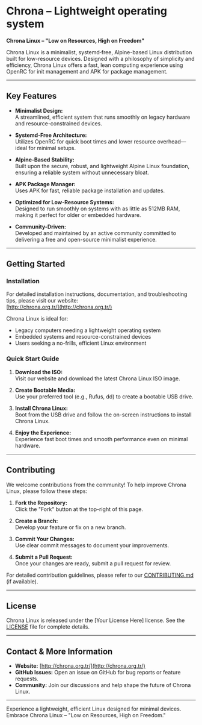 # Chrona – Lightweight operating system

**Chrona Linux – "Low on Resources, High on Freedom"**

Chrona Linux is a minimalist, systemd‑free, Alpine-based Linux distribution built for low-resource devices. Designed with a philosophy of simplicity and efficiency, Chrona Linux offers a fast, lean computing experience using OpenRC for init management and APK for package management.

---

## Key Features

- **Minimalist Design:**  
  A streamlined, efficient system that runs smoothly on legacy hardware and resource-constrained devices.

- **Systemd‑Free Architecture:**  
  Utilizes OpenRC for quick boot times and lower resource overhead—ideal for minimal setups.

- **Alpine-Based Stability:**  
  Built upon the secure, robust, and lightweight Alpine Linux foundation, ensuring a reliable system without unnecessary bloat.

- **APK Package Manager:**  
  Uses APK for fast, reliable package installation and updates.

- **Optimized for Low-Resource Systems:**  
  Designed to run smoothly on systems with as little as 512MB RAM, making it perfect for older or embedded hardware.

- **Community-Driven:**  
  Developed and maintained by an active community committed to delivering a free and open-source minimalist experience.

---

## Getting Started

### Installation

For detailed installation instructions, documentation, and troubleshooting tips, please visit our website:  
[http://chrona.org.tr/](http://chrona.org.tr/)

Chrona Linux is ideal for:
- Legacy computers needing a lightweight operating system
- Embedded systems and resource-constrained devices
- Users seeking a no-frills, efficient Linux environment

### Quick Start Guide

1. **Download the ISO:**  
   Visit our website and download the latest Chrona Linux ISO image.

2. **Create Bootable Media:**  
   Use your preferred tool (e.g., Rufus, dd) to create a bootable USB drive.

3. **Install Chrona Linux:**  
   Boot from the USB drive and follow the on-screen instructions to install Chrona Linux.

4. **Enjoy the Experience:**  
   Experience fast boot times and smooth performance even on minimal hardware.

---

## Contributing

We welcome contributions from the community! To help improve Chrona Linux, please follow these steps:

1. **Fork the Repository:**  
   Click the "Fork" button at the top-right of this page.

2. **Create a Branch:**  
   Develop your feature or fix on a new branch.

3. **Commit Your Changes:**  
   Use clear commit messages to document your improvements.

4. **Submit a Pull Request:**  
   Once your changes are ready, submit a pull request for review.

For detailed contribution guidelines, please refer to our [CONTRIBUTING.md](CONTRIBUTING.md) (if available).

---

## License

Chrona Linux is released under the [Your License Here] license. See the [LICENSE](LICENSE) file for complete details.

---

## Contact & More Information

- **Website:** [http://chrona.org.tr/](http://chrona.org.tr/)
- **GitHub Issues:** Open an issue on GitHub for bug reports or feature requests.
- **Community:** Join our discussions and help shape the future of Chrona Linux.

---

Experience a lightweight, efficient Linux designed for minimal devices. Embrace Chrona Linux – "Low on Resources, High on Freedom."
